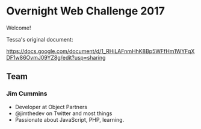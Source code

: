 # Overnight Web Challenge 2017
Welcome!

Tessa's original document:

https://docs.google.com/document/d/1_RHiLAFnmHhK8Bp5WFfHm1WYFqXDF1w86OvmJ09YZ8g/edit?usp=sharing

## Team

### Jim Cummins

- Developer at Object Partners
- @jimthedev on Twitter and most things
- Passionate about JavaScript, PHP, learning.
